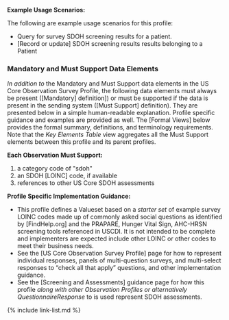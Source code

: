 
**Example Usage Scenarios:**

The following are example usage scenarios for this profile:

-   Query for survey SDOH screening results for a patient.
-  [Record or update] SDOH screening results results belonging to a Patient

### Mandatory and Must Support Data Elements

*In addition to* the Mandatory and Must Support data elements in the US Core Observation Survey Profile, the following data elements must always be present ([Mandatory] definition]) or must be supported if the data is present in the sending system ([Must Support] definition). They are presented below in a simple human-readable explanation. Profile specific guidance and examples are provided as well. The [Formal Views] below provides the formal summary, definitions, and terminology requirements. Note that the *Key Elements Table* view aggregates all the Must Support elements between this profile and its parent profiles.

**Each Observation Must Support:**

1. a category code of "sdoh"
2. an SDOH [LOINC] code, if available
4. references to other US Core SDOH assessments

**Profile Specific Implementation Guidance:**

- This profile defines a Valueset based on a *starter set* of example survey LOINC codes made up of commonly asked social questions as identified by [FindHelp.org] and the PRAPARE, Hunger Vital Sign, AHC-HRSN screening tools referenced in USCDI. It is not intended to be complete and implementers are expected include other LOINC or other codes to meet their business needs.
- See the [US Core Observation Survey Profile] page for how to represent individual responses, panels of multi-question surveys, and multi-select responses to “check all that apply” questions, and other implementation guidance.
- See the [Screening and Assessments] guidance page for how this profile *along with other Observation Profiles or alternatively QuestionnaireResponse* to is used represent SDOH assessments.

{% include link-list.md %}
